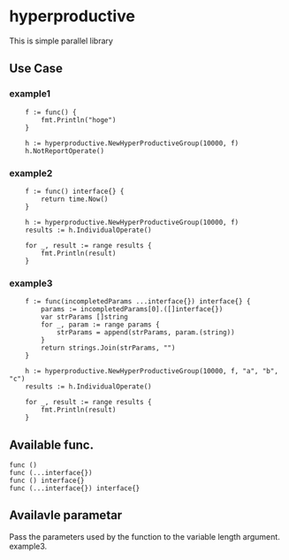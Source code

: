 # hyperproductive
This is simple parallel library

## Use Case

### example1

```
	f := func() {
		fmt.Println("hoge")
	}

	h := hyperproductive.NewHyperProductiveGroup(10000, f)
	h.NotReportOperate()
```

### example2

```
	f := func() interface{} {
		return time.Now()
	}

	h := hyperproductive.NewHyperProductiveGroup(10000, f)
	results := h.IndividualOperate()

	for _, result := range results {
		fmt.Println(result)
	}
```

### example3

```
	f := func(incompletedParams ...interface{}) interface{} {
		params := incompletedParams[0].([]interface{})
		var strParams []string
		for _, param := range params {
			strParams = append(strParams, param.(string))
		}
		return strings.Join(strParams, "")
	}

	h := hyperproductive.NewHyperProductiveGroup(10000, f, "a", "b", "c")
	results := h.IndividualOperate()

	for _, result := range results {
		fmt.Println(result)
	}

```

## Available func.

```
func ()
func (...interface{})
func () interface{}
func (...interface{}) interface{}
```

## Availavle parametar
Pass the parameters used by the function to the variable length argument.
example3.


